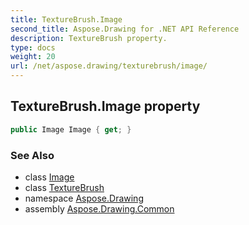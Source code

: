 ```yaml
---
title: TextureBrush.Image
second_title: Aspose.Drawing for .NET API Reference
description: TextureBrush property. 
type: docs
weight: 20
url: /net/aspose.drawing/texturebrush/image/
---
```

## TextureBrush.Image property

```csharp
public Image Image { get; }
```

### See Also

* class [Image](../../image/)
* class [TextureBrush](../)
* namespace [Aspose.Drawing](../../texturebrush/)
* assembly [Aspose.Drawing.Common](../../../)


